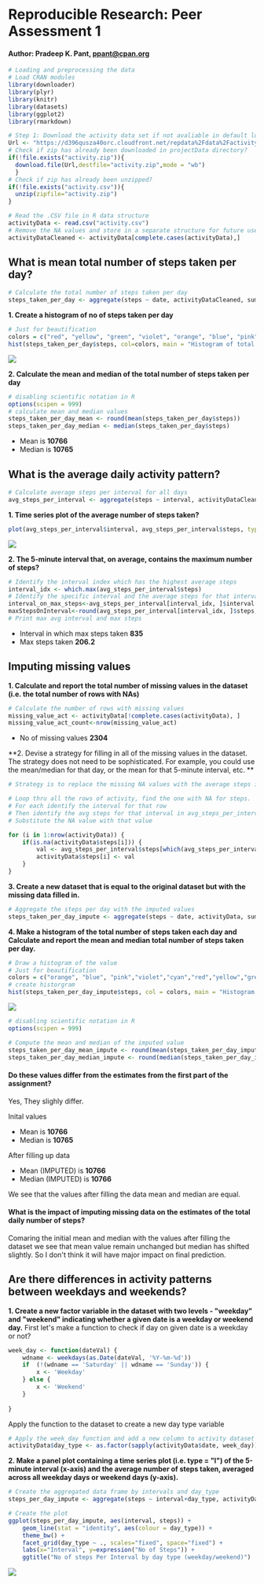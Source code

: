 # Reproducible Research: Peer Assessment 1
#### Author: Pradeep K. Pant, ppant@cpan.org

```r
# Loading and preprocessing the data
# Load CRAN modules 
library(downloader)
library(plyr)
library(knitr)
library(datasets)
library(ggplot2)
library(rmarkdown)

# Step 1: Download the activity data set if not avaliable in default location
Url <- "https://d396qusza40orc.cloudfront.net/repdata%2Fdata%2Factivity.zip"
# Check if zip has already been downloaded in projectData directory?
if(!file.exists("activity.zip")){
  download.file(Url,destfile="activity.zip",mode = "wb")
  }
# Check if zip has already been unzipped?
if(!file.exists("activity.csv")){
  unzip(zipfile="activity.zip")
}

# Read the .CSV file in R data structure 
activityData <- read.csv("activity.csv")
# Remove the NA values and store in a separate structure for future use
activityDataCleaned <- activityData[complete.cases(activityData),]
```
## What is mean total number of steps taken per day?

```r
# Calculate the total number of steps taken per day
steps_taken_per_day <- aggregate(steps ~ date, activityDataCleaned, sum)
```
**1. Create a histogram of no of steps taken per day**

```r
# Just for beautification
colors = c("red", "yellow", "green", "violet", "orange", "blue", "pink", "cyan") 
hist(steps_taken_per_day$steps, col=colors, main = "Histogram of total number of steps taken per day", xlab = "Steps taken per day")
```

![](PA1_template_files/figure-html/unnamed-chunk-3-1.png)

**2. Calculate the mean and median of the total number of steps taken per day**

```r
# disabling scientific notation in R
options(scipen = 999)
# calculate mean and median values
steps_taken_per_day_mean <- round(mean(steps_taken_per_day$steps))
steps_taken_per_day_median <- median(steps_taken_per_day$steps)
```
* Mean is **10766**
* Median is **10765**


## What is the average daily activity pattern?

```r
# Calculate average steps per interval for all days 
avg_steps_per_interval <- aggregate(steps ~ interval, activityDataCleaned , mean)
```

**1. Time series plot of the average number of steps taken?**


```r
plot(avg_steps_per_interval$interval, avg_steps_per_interval$steps, type='l', col="brown", main="Average number of steps by Interval", xlab="Time Intervals", ylab="Average number of steps")
```

![](PA1_template_files/figure-html/unnamed-chunk-6-1.png)

**2. The 5-minute interval that, on average, contains the maximum number of steps?**

```r
# Identify the interval index which has the highest average steps
interval_idx <- which.max(avg_steps_per_interval$steps)
# Identify the specific interval and the average steps for that interval
interval_on_max_steps<-avg_steps_per_interval[interval_idx, ]$interval
maxStepsOnInterval<-round(avg_steps_per_interval[interval_idx, ]$steps, digits = 1)
# Print max avg interval and max steps
```
* Interval in which max steps taken **835**
* Max steps taken **206.2**

## Imputing missing values
**1. Calculate and report the total number of missing values in the dataset (i.e. the total number of rows with NAs)**

```r
# Calculate the number of rows with missing values
missing_value_act <- activityData[!complete.cases(activityData), ]
missing_value_act_count<-nrow(missing_value_act)
```

* No of missing values **2304**

**2. Devise a strategy for filling in all of the missing values in the dataset. The strategy does not need to be sophisticated. For example, you could use the mean/median for that day, or the mean for that 5-minute interval, etc.  **

```r
# Strategy is to replace the missing NA values with the average steps in that interval across all the days

# Loop thru all the rows of activity, find the one with NA for steps. 
# For each identify the interval for that row
# Then identify the avg steps for that interval in avg_steps_per_interval
# Substitute the NA value with that value

for (i in 1:nrow(activityData)) {
    if(is.na(activityData$steps[i])) {
        val <- avg_steps_per_interval$steps[which(avg_steps_per_interval$interval == activityData$interval[i])]
        activityData$steps[i] <- val 
    }
}
```
**3. Create a new dataset that is equal to the original dataset but with the missing data filled in.**

```r
# Aggregate the steps per day with the imputed values
steps_taken_per_day_impute <- aggregate(steps ~ date, activityData, sum)
```

**4. Make a histogram of the total number of steps taken each day and Calculate and report the mean and median total number of steps taken per day.**


```r
# Draw a histogram of the value 
# Just for beautification
colors = c("orange", "blue", "pink","violet","cyan","red","yellow","green") 
# create historgram
hist(steps_taken_per_day_impute$steps, col = colors, main = "Histogram of total number of steps taken per day (IMPUTED)", xlab = "Steps per day")
```

![](PA1_template_files/figure-html/unnamed-chunk-11-1.png)

```r
# disabling scientific notation in R
options(scipen = 999)

# Compute the mean and median of the imputed value
steps_taken_per_day_mean_impute <- round(mean(steps_taken_per_day_impute$steps))
steps_taken_per_day_median_impute <- round(median(steps_taken_per_day_impute$steps))
```

#### Do these values differ from the estimates from the first part of the assignment? 

Yes, They slighly differ.

Inital values

* Mean is **10766**
* Median is **10765**

After filling up data

* Mean (IMPUTED) is **10766**
* Median (IMPUTED) is **10766**

We see that the values after filling the data mean and median are equal.  


#### What is the impact of imputing missing data on the estimates of the total daily number of steps?
Comaring the initial mean and median with the values after filling the dataset we see that mean value remain unchanged but median has shifted slightly. So I don't think it will have major impact on final prediction.


## Are there differences in activity patterns between weekdays and weekends?

**1. Create a new factor variable in the dataset with two levels - "weekday" and "weekend" indicating whether a given date is a weekday or weekend day.**
First let's make a function to check if day on given date is a weekday or not?

```r
week_day <- function(dateVal) {
    wdname <- weekdays(as.Date(dateVal, '%Y-%m-%d'))
    if  (!(wdname == 'Saturday' || wdname == 'Sunday')) {
        x <- 'Weekday'
    } else {
        x <- 'Weekend'
    }
    
}
```
Apply the function to the dataset to create a new day type variable


```r
# Apply the week_day function and add a new column to activity dataset
activityData$day_type <- as.factor(sapply(activityData$date, week_day))
```
**2. Make a panel plot containing a time series plot (i.e. type = "l") of the 5-minute interval (x-axis) and the average number of steps taken, averaged across all weekday days or weekend days (y-axis).**


```r
# Create the aggregated data frame by intervals and day_type
steps_per_day_impute <- aggregate(steps ~ interval+day_type, activityData, mean)

# Create the plot
ggplot(steps_per_day_impute, aes(interval, steps)) +
    geom_line(stat = "identity", aes(colour = day_type)) +
    theme_bw() +
    facet_grid(day_type ~ ., scales="fixed", space="fixed") +
    labs(x="Interval", y=expression("No of Steps")) +
    ggtitle("No of steps Per Interval by day type (weekday/weekend)")
```

![](PA1_template_files/figure-html/unnamed-chunk-14-1.png)


